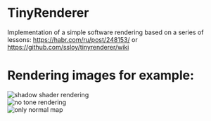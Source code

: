 # TinyRenderer
Implementation of a simple software rendering based on a series of lessons: https://habr.com/ru/post/248153/ or https://github.com/ssloy/tinyrenderer/wiki
# Rendering images for example:
![shadow shader rendering](https://i.ibb.co/25PwZnC/Shadow.png) </br>
![no tone rendering](https://i.ibb.co/LZx5bWJ/NoTone.png) </br>
![only normal map](https://i.ibb.co/Hhr8j5W/Nornal-Map.png)
